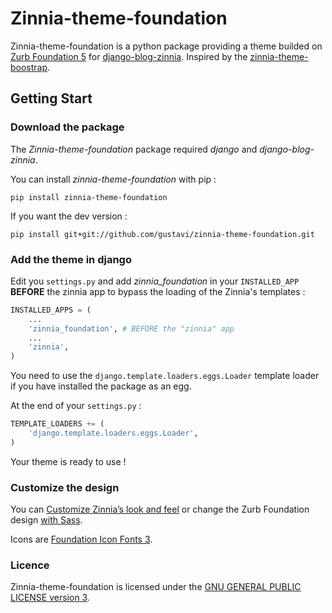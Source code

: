 Zinnia-theme-foundation
=======================

Zinnia-theme-foundation is a python package providing a theme builded on [Zurb Foundation 5](http://foundation.zurb.com) for [django-blog-zinnia](https://github.com/Fantomas42/django-blog-zinnia). Inspired by the [zinnia-theme-boostrap](https://github.com/Fantomas42/zinnia-theme-bootstrap).

Getting Start
-------------

### Download the package

The *Zinnia-theme-foundation* package required *django* and *django-blog-zinnia*.

You can install *zinnia-theme-foundation* with pip :

```
pip install zinnia-theme-foundation
```

If you want the dev version :

```
pip install git+git://github.com/gustavi/zinnia-theme-foundation.git
```

### Add the theme in django

Edit you `settings.py` and add *zinnia_foundation* in your `INSTALLED_APP` **BEFORE** the zinnia app to bypass the loading of the Zinnia's templates :

```python
INSTALLED_APPS = (
    ...
    'zinnia_foundation', # BEFORE the "zinnia" app
    ...
    'zinnia',
)
```

You need to use the `django.template.loaders.eggs.Loader` template loader if you have installed the package as an egg.

At the end of your `settings.py` :

```python
TEMPLATE_LOADERS += (
    'django.template.loaders.eggs.Loader',
)
```

Your theme is ready to use !

### Customize the design

You can [Customize Zinnia’s look and feel](http://docs.django-blog-zinnia.com/en/latest/how-to/customize_look_and_feel.html) or change the Zurb Foundation design [with Sass](http://foundation.zurb.com/docs/using-sass.html).

Icons are [Foundation Icon Fonts 3](http://zurb.com/playground/foundation-icon-fonts-3).

### Licence

Zinnia-theme-foundation is licensed under the [GNU GENERAL PUBLIC LICENSE version 3](http://www.gnu.org/licenses/gpl.txt).
